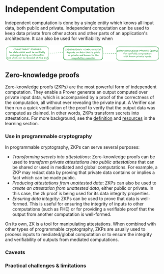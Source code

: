 # Independent Computation

Independent computation is done by a single entity which knows all input data, both public and private. Independent computation can be used to keep data private from other actors and other parts of an application's architecture. It can also be used for verifiability when 

![Independent computation](../../images/independent-computation.png)

## Zero-knowledge proofs

Zero-knowledge proofs (ZKPs) are the most powerful form of independent computation. They enable a Prover generate an output computed over private input data, which is accompanied by a proof of the correctness of the computation, all without ever revealing the private input. A Verifier can then run a quick verification of the proof to verify that the output data was computed as claimed. In other words, ZKPs transform secrets into attestations. For more background, see the [definition](../../learning/definitions.md#zero-knowledge-proofs) and [resources](../../learning/resources.md) in the learning section.

### Use in programmable cryptography

In programmable cryptography, ZKPs can serve several purposes:
- *Transforming secrets into attestations*: Zero-knowledge proofs can be used to *transform private attestations into public attestations* that can be shared or used in mediated and global computations. For example, a ZKP may redact data by proving that private data contains or implies a fact which can be made public.
- *Producing attestations from unattested data*: ZKPs can also be used to *create an attestation from unattested data*, either public or private. In this case, the zk proof is being used for its data integrity properties.
- *Ensuring data integrity*: ZKPs can be used to prove that data is well-formed. This is useful for ensuring the integrity of inputs to other computations (such as FHE) or for providing a verifiable proof that the output from another computation is well-formed.

On its own, ZK is a tool for manipulating attestations. When combined with other types of programmable cryptography, ZKPs are usually used to process inputs to mediated/global computation or to ensure the integrity and verifiability of outputs from mediated computations.

### Caveats

### Practical challenges & limitations